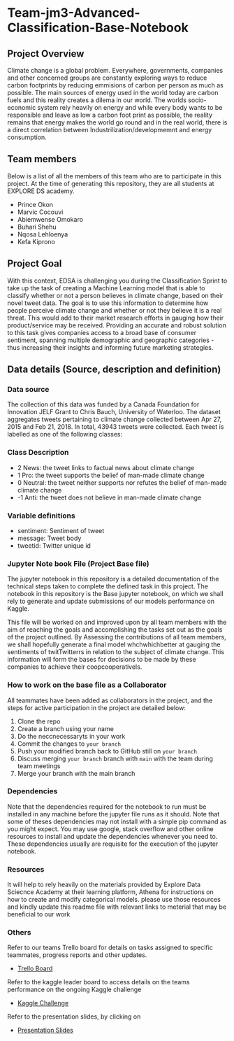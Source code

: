 # Team-jm3-Advanced-Classification-Base-Notebook
## Project Overview
Climate change is a global problem. Everywhere, governments, companies and other concerned groups are constantly exploring ways to reduce carbon footprints by reducing emmisions of carbon per person as much as possible. The main sources of energy used in the world today are carbon fuels and this reality creates a dilema in our world. The worlds socio-economic system rely heavily on energy and while every body wants to be responsible and leave as low a carbon foot print as possible, the reality remains that energy makes the world go round and in the real world, there is a direct correlation between Industrilization/developmemnt and energy consumption. 

## Team members 
Below is a list of all the members of this team who are to participate in this project. At the time of generating this repository, they are all students at EXPLORE DS academy.
- Prince Okon
- Marvic Cocouvi
- Abiemwense Omokaro
- Buhari Shehu
- Nqosa Lehloenya 
- Kefa Kiprono

## Project Goal
With this context, EDSA is challenging you during the Classification Sprint to take up the task of creating a Machine Learning model that is able to classify whether or not a person believes in climate change, based on their novel tweet data. The goal is to use this information to determine how people perceive climate change and whether or not they believe it is a real threat. This would add to their market research efforts in gauging how their product/service may be received. Providing an accurate and robust solution to this task gives companies access to a broad base of consumer sentiment, spanning multiple demographic and geographic categories - thus increasing their insights and informing future marketing strategies.

## Data details (Source, description and definition)
### Data source
The collection of this data was funded by a Canada Foundation for Innovation JELF Grant to Chris Bauch, University of Waterloo. The dataset aggregates tweets pertaining to climate change collected between Apr 27, 2015 and Feb 21, 2018. In total, 43943 tweets were collected. Each tweet is labelled as one of the following classes:

### Class Description
* 2 News: the tweet links to factual news about climate change
* 1 Pro: the tweet supports the belief of man-made climate change
* 0 Neutral: the tweet neither supports nor refutes the belief of man-made climate change
* -1 Anti: the tweet does not believe in man-made climate change

### Variable definitions
* sentiment: Sentiment of tweet
* message: Tweet body
* tweetid: Twitter unique id

### Jupyter Note book File (Project Base file)
The jupyter notebook in this repository is a detailed documentation of the technical steps taken to complete the defined task in this project. The notebook in this repository is the Base jupyter notebook, on which we shall rely to generate and update submissions of our models performance on Kaggle.

This file will be worked on and improved upon by all team members with the aim of reaching the goals and accomplishing the tasks set out as the goals of the project outlined. By Assessing the contributions of all team members, we shall hopefully generate a final model whchwhichbetter at gauging the sentiments of twitTwitterrs in relation to the subject of climate change. This information will form the bases for decisions to be made by these companies to achieve their coopcooperativels. 

### How to work on the base file as a Collaborator
All teammates have been added as collaborators in the project, and the steps for active participation in the project are detailed below:

1. Clone the repo
2. Create a branch using your name
3. Do the neccnecessaryts in your work
4. Commit the changes to `your branch`
5. Push your modified branch back to GitHub still on `your branch`
6. Discuss merging `your branch` branch with `main` with the team during team meetings
7. Merge your branch with the main branch

### Dependencies
Note that the dependencies required for the notebook to run must be installed in any machine before the jupyter file runs as it should. Note that some of theses dependencies may not install with a simple pip command as you might expect. You may use google, stack overflow and other online resources to install and update the dependencies whenever you need to. These dependencies usually are requisite for the execution of the jupyter notebook.

### Resources
It will help to rely heavily on the materials provided by Explore Data Sciecnce Academy at their learning platform, Athena for instructions on how to create and modify categorical models. please use those resources and kindly update this readme file with relevant links to meterial that may be beneficial to our work
### Others
Refer to our teams Trello board for details on tasks assigned to specific teammates, progress reports and other updates.
- [Trello Board](https://trello.com/b/aUqUenyf/classification-predict)

Refer to the kaggle leader board to access details on the teams performance on the ongoing Kaggle challenge
- [Kaggle Challenge](https://www.kaggle.com/competitions/edsa-climate-change-belief-analysis-2022/overview)

Refer to the presentation slides, by clicking on
- [Presentation Slides](https://docs.google.com/presentation/d/1xBDXbAlgfS7AvcFOfY_RwvkqdzK8evD3ChHPKpBaQyo/edit#slide=id.g92a1ad2113_0_583)
